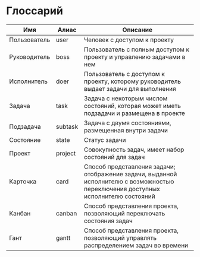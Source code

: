 # Глоссарий
| Имя | Алиас | Описание |
| --- | ----- | -------- |
| Пользователь | user | Человек с доступом к проекту
| Руководитель | boss | Пользователь с полным доступом к проекту и управлению задачами в нем |
| Исполнитель | doer | Пользователь с доступом к проекту, которому руководитель выдает задачи для выполнения |
| Задача | task | Задача с некоторым числом состояний, которая может иметь подзадачи и размещена в проекте |
| Подзадача | subtask | Задача с двумя состояниями, размещенная внутри задачи |
| Состояние | state | Статус задачи |
| Проект | project  | Совокупность задач, имеет набор состояний для задач |
| Карточка | card | Способ представления задачи; отображение задачи, выданной исполнителю с возможностью переключения доступных исполнителю состояний |
| Канбан | canban | Способ представления проекта, позволяющий переключать состояния задач |
| Гант | gantt | Способ представления проекта, позволяющий управлять распределением задач во времени |

